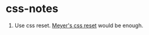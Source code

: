 # css-notes

1. Use css reset. [Meyer's css reset][meyers-css-reset] would be enough.

[meyers-css-reset]: https://meyerweb.com/eric/tools/css/reset/
